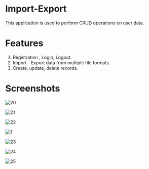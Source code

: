 # Import-Export

This application is used to perform CRUD operations on user data.


# Features

1. Registration , Login, Logout.
2. Import - Export data from multiple file formats.
3. Create, update, delete records.



# Screenshots

![20](https://github.com/18LoneWarrior/Import-Export/assets/107700143/b673d5e0-6c92-461f-a6a4-7a2c38d59fdc)

![21](https://github.com/18LoneWarrior/Import-Export/assets/107700143/0e0a3f1b-9656-497b-a1cb-f60cdeb61df7)

![22](https://github.com/18LoneWarrior/Import-Export/assets/107700143/2735fada-e2bd-44bc-b6ca-e432a4d5d1e3)

![1](https://github.com/18LoneWarrior/Import-Export/assets/107700143/e652346c-a1bd-4556-83df-cc8834a18184)

![23](https://github.com/18LoneWarrior/Import-Export/assets/107700143/837b2c44-e19d-4cb9-b453-7920b86b5d1f)

![24](https://github.com/18LoneWarrior/Import-Export/assets/107700143/303c2d7a-29a7-4772-8eab-b3ad85d8c10c)

![25](https://github.com/18LoneWarrior/Import-Export/assets/107700143/bf11b7f9-daaa-4c3c-b868-428dfde8b0cc)
